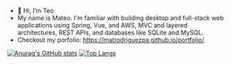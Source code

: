 - 👋 Hi, I’m Teo
- My name is Mateo. I'm familiar with building desktop and full-stack web applications using Spring, Vue, and AWS, MVC and layered architectures, REST APIs, and databases like SQLite and MySQL.
- Checkout my porfolio: https://matrodriguezpa.github.io/portfolio/

[![Anurag's GitHub stats](https://github-readme-stats.vercel.app/api?username=matrodriguezpa&show_icons=true&hide=issues)](https://github.com/SrGobi/github-readme-stats) [![Top Langs](https://github-readme-stats.vercel.app/api/top-langs/?username=matrodriguezpa&layout=compact)](https://github.com/SrGobi/github-readme-stats)
